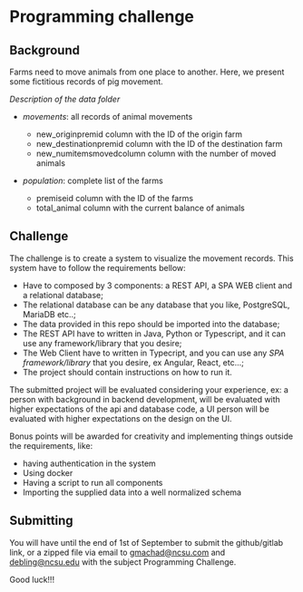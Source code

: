 # Programming challenge

## Background
Farms need to move animals from one place to another. Here, we present some fictitious records of pig movement.

*Description of the data folder* 

*	*movements*: all records of animal movements 
    -  new_originpremid  column with the ID of the origin farm 
    -  new_destinationpremid column with the ID of the destination farm 
    -  new_numitemsmovedcolumn column with the number of moved animals

*	*population*: complete list of the farms
    -  premiseid  column with the ID of the farms 
    -  total_animal column with the current balance of animals


## Challenge
The challenge is to create a system to visualize the movement records. This
system have to follow the requirements bellow:

- Have to composed by 3 components: a REST API, a SPA WEB client and a
  relational database;
- The relational database can be any database that you like, PostgreSQL, MariaDB
  etc..;
- The data provided in this repo should be imported into the database;
- The REST API have to written in Java, Python or Typescript, and it can use any
  framework/library that you desire;
- The Web Client have to written in Typecript, and you can use any *SPA
  framework/library* that you desire, ex Angular, React, etc...;
- The project should contain instructions on how to run it.

The submitted project will be evaluated considering your experience, ex: a
person with background in backend development, will be evaluated with higher
expectations of the api and database code, a UI person will be evaluated with
higher expectations on the design on the UI.

Bonus points will be awarded for creativity and implementing things outside the
requirements, like:
- having authentication in the system
- Using docker
- Having a script to run all components
- Importing the supplied data into a well normalized schema

## Submitting
You will have until the end of 1st of September to submit the github/gitlab
link, or a zipped file via email to <gmachad@ncsu.com> and <debling@ncsu.edu>
with the subject Programming Challenge.

Good luck!!!
